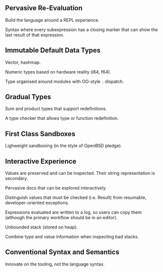 ## Pervasive Re-Evaluation

Build the language around a REPL experience.

Syntax where every subexpression has a closing marker that can show
the last result of that expression.

## Immutable Default Data Types

Vector, hashmap.

Numeric types based on hardware reality (i64, f64).

Type organised around modules with OO-style `.` dispatch.

## Gradual Types

Sum and product types that support redefinitions.

A type checker that allows type or function redefinition.

## First Class Sandboxes

Lighweight sandboxing (in the style of OpenBSD pledge).

## Interactive Experience

Values are preserved and can be inspected. Their string representation
is secondary.

Pervasive docs that can be explored interactively.

Distinguish values that must be checked (i.e. Result) from resumable,
developer-oriented exceptions.

Expressions evaluated are written to a log, so users can copy them
(although the primary workflow should be in an editor).

Unbounded stack (stored on heap).

Combine type and value information when inspecting bad stacks.

## Conventional Syntax and Semantics

Innovate on the tooling, not the language syntax.
